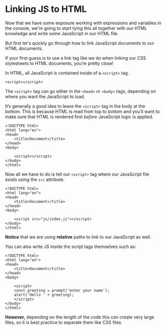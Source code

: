 # Linking JS to HTML

Now that we have some exposure working with expressions and variables in the console, we're going to start tying this all together with our HTML knowledge and write some JavaScript in our HTML file.

But first let's quickly go through how to link JavaScript documents to our HTML documents.

If your first guess is to use a link tag like we do when linking our CSS stylesheets to HTML documents, you’re pretty close!

In HTML, all JavaScript is contained inside of a `<script>` tag.

```markup
<script></script>
```

The `<script>` tag can go either in the `<head>` or `<body>` tags, depending on where you want the JavaScript to load.

It’s generally a good idea to leave the `<script>` tag in the body at the bottom. This is because HTML is read from top to bottom and you'll want to make sure that HTML is rendered first _before_ JavaScript logic is applied.

```markup
<!DOCTYPE html>
<html lang="en">
<head>
    <title>Document</title>
</head>
<body>

    <script></script>
</body>
</html>
```

Now all we have to do is tell our `<script>` tag where our JavaScript file exists using the `src` attribute.

```markup
<!DOCTYPE html>
<html lang="en">
<head>
    <title>Document</title>
</head>
<body>

    <script src="js/index.js"></script>
</body>
</html>
```

**Notice** that we are using **relative** paths to link to our JavaScript as well.

You can also write JS inside the script tags themselves such as:

```markup
<!DOCTYPE html>
<html lang="en">
<head>
    <title>Document</title>
</head>
<body>

    <script>
    const greeting = prompt('enter your name');
    alert('Hello ' + greeting);
    </script>
</body>
</html>
```

**However,** depending on the length of the code this can create very large files, so it is best practice to separate them like CSS files.

